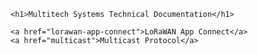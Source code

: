 <html>

    <h1>Multitech Systems Technical Documentation</h1>

    <a href="lorawan-app-connect">LoRaWAN App Connect</a>
    <a href="multicast">Multicast Protocol</a>

</html>
